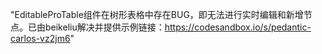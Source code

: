 "EditableProTable组件在树形表格中存在BUG，即无法进行实时编辑和新增节点。已由beikeliu解决并提供示例链接：https://codesandbox.io/s/pedantic-carlos-vz2jm6"
